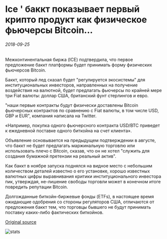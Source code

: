 # Ice ' баккт показывает первый крипто продукт как физическое фьючерсы Bitcoin...

###### 2018-09-25

Межконтинентальная биржа (ICE) подтвердила, что первое предложение баккт платформы будет принимать форму физических фьючерсов Bitcoin.

Баккт, который лед сказал будет "регулируется экосистемы" для институциональных инвесторов, направленных на получение воздействия на валютной, будет предлагать фьючерсы по крайней мере три Fiat валюты: доллар США, британский фунт стерлингов и евро.

"наши первые контракты будут физически доставлены Bitcoin фьючерсных контрактов по сравнению с Fiat валюты, в том числе USD, GBP и EUR", компания написала на Twitter.

«Например, покупка одного фьючерсного контракта USD/BTC приведет к ежедневной поставке одного биткойна на счет клиента».

Объявление основывается на предыдущем подтверждении в августе, что баккт не будет предлагать маржинальную торговлю или использовать плечо с Bitcoin, сказав, что он не хотел "служить для создания бумажной претензии на реальный актив".

Как баккт в ноябре запуска поднялся на видное место с небольшим количеством деталей известно о его установке, хорошо известных валютных цифры выравнивания критики институционального инвестора пик, утверждая, не-лишение свободы торговли может в конечном итоге повредить репутации Bitcoin.

Долгожданные биткойн-биржевые фонды (ETFs), в настоящее время ожидающие одобрения со стороны регуляторов США, отличаются от предложения баккт тем, что торговцы бывшего не будут принимать поставку каких-либо фактических биткойнов.

[Original source](https://cointelegraph.com/news/ices-bakkt-reveals-first-crypto-product-as-physical-bitcoin-futures)

![stats](https://c.statcounter.com/11760860/0/a89fa40b/1/ "stats")